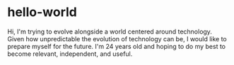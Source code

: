 # hello-world
Hi, I'm trying to evolve alongside a world centered around technology. Given how unpredictable the evolution of technology can be, I would like to prepare myself for the future. I'm 24 years old and hoping to do my best to become relevant, independent, and useful.
